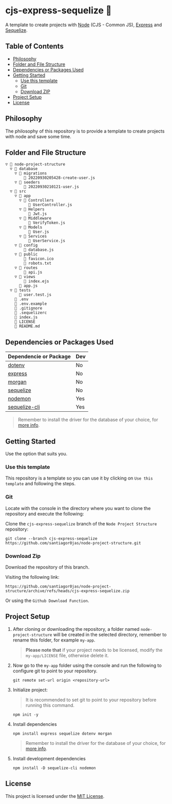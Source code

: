 # cjs-express-sequelize 📂
A template to create projects with [Node](https://nodejs.org) (CJS - Common JS), [Express](https://expressjs.com) and [Sequelize](https://sequelize.org).

## Table of Contents
* [Philosophy](#philosophy)
* [Folder and File Structure](#folder-and-file-structure)
* [Dependencies or Packages Used](#dependencies-or-packages-used)
* [Getting Started](#getting-started)
    * [Use this template](#use-this-template)
	* [Git](#git)
    * [Download ZIP](#download-zip)
* [Project Setup](#project-setup)
* [License](#license)

## Philosophy
The philosophy of this repository is to provide a template to create projects with node and save some time.

## Folder and File Structure
```
▽ 📁 node-project-structure
  ▽ 📁 database
    ▽ 📁 migrations
        📄 20220930205428-create-user.js
    ▽ 📁 seeders
        📄 20220930210121-user.js
  ▽ 📁 src
    ▽ 📁 app
      ▽ 📁 Controllers
          📄 UserController.js
      ▽ 📁 Helpers
          📄 Jwt.js
      ▽ 📁 Middleware
          📄 VerifyToken.js
      ▽ 📁 Models
          📄 User.js
      ▽ 📁 Services
          📄 UserService.js
    ▽ 📁 config
      	📄 database.js
    ▽ 📁 public
        📄 favicon.ico
        📄 robots.txt
    ▽ 📁 routes
        📄 api.js
    ▽ 📁 views
        📄 index.ejs
      📄 app.js
  ▽ 📁 tests
      📄 user.test.js
    📄 .env
    📄 .env.example
    📄 .gitignore
    📄 .sequelizerc
    📄 index.js
    📄 LICENSE
    📄 README.md
```

## Dependencies or Packages Used

| Dependencie or Package                                       | Dev |
| ------------------------------------------------------------ | --- |
| [dotenv](https://www.npmjs.com/package/dotenv)               | No  |
| [express](https://www.npmjs.com/package/express)             | No  |
| [morgan](https://www.npmjs.com/package/morgan)               | No  |
| [sequelize](https://www.npmjs.com/package/sequelize)         | No  |
| [nodemon](https://www.npmjs.com/package/nodemon)             | Yes |
| [sequelize-cli](https://www.npmjs.com/package/sequelize-cli) | Yes |
> Remember to install the driver for the database of your choice, for [more info](https://sequelize.org).

## Getting Started
Use the option that suits you.

### Use this template
This repository is a template so you can use it by clicking on `Use this template` and following the steps.

### Git
Locate with the console in the directory where you want to clone the repository and execute the following:

Clone the `cjs-express-sequelize` branch of the `Node Project Structure` repository:
```console
git clone --branch cjs-express-sequelize https://github.com/santiagor0jas/node-project-structure.git
```

### Download Zip
Download the repository of this branch.

Visiting the following link:
```
https://github.com/santiagor0jas/node-project-structure/archive/refs/heads/cjs-express-sequelize.zip
```
Or using the `Github Download Function`.

## Project Setup

1. After cloning or downloading the repository, a folder named `node-project-structure` will be created in the selected directory, remember to rename this folder, for example `my-app`.
	> **Please note that** if your project needs to be licensed, modify the `my-app/LICENSE` file, otherwise delete it.

2. Now go to the `my-app` folder using the console and run the following to configure git to point to your repository.
	```console
	git remote set-url origin <repository-url>
	```

3. Initialize project:

	> It is recommended to set git to point to your repository before running this command.

	```console
	npm init -y
	```

4. Install dependencies
	```console
	npm install express sequelize dotenv morgan 
	```
	> Remember to install the driver for the database of your choice, for [more info](https://sequelize.org).

5. Install development dependencies
	```console
	npm install -D sequelize-cli nodemon
	```

## License
This project is licensed under the [MIT License](./LICENSE).
